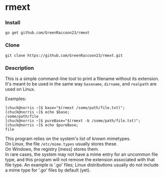 # rmext
### Install
    go get github.com/GreenRaccoon23/rmext
### Clone
    git clone https://github.com/GreenRaccoon23/rmext.git
### Description
This is a simple command-line tool to print a filename without its extension. It's meant to be used in the same way `basename`, `dirname`, and `realpath` are used on Linux.  
  
Examples:  

    [chuck@norris ~]$ base="$(rmext /some/path/file.txt)";
    [chuck@norris ~]$ echo $base;
    /some/path/file
    [chuck@norris ~]$ pureBase="$(rmext -b /some/path/file.txt)";
    [chuck@norris ~]$ echo $pureBase;
    file
  
This program relies on the system's list of known mimetypes.  
On Linux, the file `/etc/mime.types` usually stores these.  
On Windows, the registry [mess] stores them.  
In rare cases, the system may not have a mime entry for an uncommon file type, and this program will not remove the extension associated with that file type. An example is '.go' files; Linux distributions usually do not include a mime type for '.go' files by default (yet).
